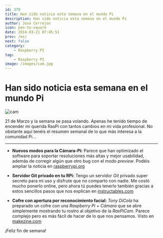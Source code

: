 ```yaml
---
id: 378
title: Han sido noticia esta semana en el mundo Pi
description: Han sido noticia esta semana en el mundo Pi
author: Jose Cerrejon
icon: pen-to-square
date: 2014-03-21 07:45:51
prev: /es/
next: false
category:
    - Raspberry PI
tag:
    - Raspberry PI
image: /images/cam.jpg
---
```


# Han sido noticia esta semana en el mundo Pi

![cam](/images/cam.jpg)

21 de Marzo y la semana se pasa volando. Apenas he tenido tiempo de encender mi querida RasPi con tantos cambios en mi vida profesional. No obstante aquí tenéis el resumen semanal de lo que más interesa a la comunidad Pi...

---

-   **Nuevos modos para la Cámara-Pi:** Parece que han optimizado el software para soportar resoluciones más altas y mejor usabilidad, además de corregir algún que otro bug con el modo _preview_. Podéis ampliar la noticia en [raspberrypi.org](https://www.raspberrypi.org/archives/6475)

-   **Servidor Git privado en tu RPi:** Tengo un servidor _Git_ privado super secreto para mi uso y disfrute que no comparto con nadie. Me costó mucho ponerlo online, pero ahora tú puedes tenerlo también gracias a estos sencillos pasos que nos explican en [instructables.com](https://www.instructables.com/id/GitPi-A-Private-Git-Server-on-Raspberry-Pi/?ALLSTEPS)

-   **Cofre con apertura por reconocimiento facial:** _Tony DiCola_ ha preparado un cofre con una _Raspberry Pi + Cámara_ que se abre simplemente mostrando tu rostro al objetivo de la _RasPiCam_. Parece complejo pero es más fácil de hacer de lo que nos pensamos. Visto en [makezine.com](https://makezine.com/projects/pi-face-treasure-box/)

¡Feliz fin de semana!
